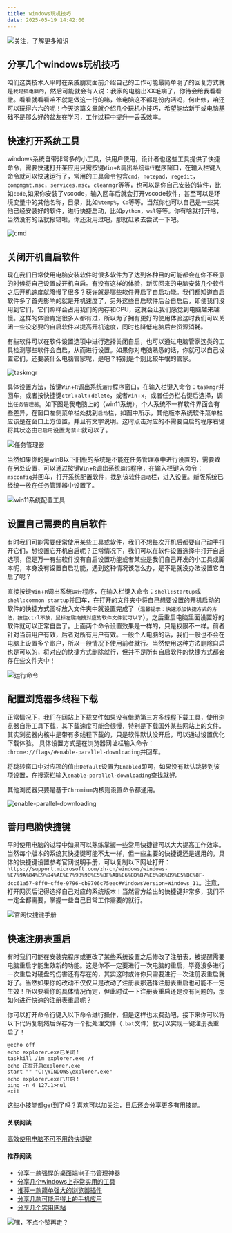 ```yaml
---
title: windows玩机技巧
date: 2025-05-19 14:42:00
---
```


![关注，了解更多知识](https://files.mdnice.com/user/38598/6816d023-b102-440f-8ad0-095db85b4f5d.png)
## 分享几个windows玩机技巧
咱们这类技术人平时在亲戚朋友面前介绍自己的工作可能最简单明了的回复方式就是`我是搞电脑的`，然后可能就会有人说：我家的电脑出XX毛病了，你待会给我看看撒。看看就看看咱不就是做这一行的嘛，修电脑这不都是份内活吗，何止修，咱还可以玩得六六的呢！今天这篇文章就介绍几个玩机小技巧，希望能给新手或电脑基础不是那么好的盆友在学习，工作过程中提升一丢丢效率。
## 快速打开系统工具
windows系统自带非常多的小工具，供用户使用，设计者也这些工具提供了快捷命令，需要快速打开某应用只需按键`Win`+`R`调出系统`运行`程序窗口，在输入栏键入命令就可以快速运行了，常用的工具命令包含`cmd`，`notepad`，`regedit`，`compmgmt.msc`，`services.msc`，`cleanmgr`等等，也可以是你自己安装的软件，比如`code`,如果你安装了vscode，输入回车后就会打开vscode软件，甚至可以是环境变量中的其他名称，目录，比如`%temp%`，`C:`等等。当然你也可以自己是一些其他已经安装好的软件，进行快捷启动，比如`python`，`wsl`等等。你有啥就打开啥，当然没有的话就报错啦，你还没用过吧，那就赶紧去尝试一下吧。

![cmd](https://files.mdnice.com/user/38598/97b7b0e0-ccad-4972-8b0e-968376f6ec50.png)

## 关闭开机自启软件
现在我们日常使用电脑安装软件时很多软件为了达到各种目的可能都会在你不经意的时候将自己设置成开机自启。有没有这样的体验，新买回来的电脑安装几个软件之后开机速度就降慢了很多？获许就是哪些软件开启了自启功能。我们都知道自启软件多了首先影响的就是开机速度了，另外这些自启软件后台自启后，即使我们没用到它们，它们照样会占用我们的内存和CPU，这就会让我们感觉到电脑越来越慢。这样的体验肯定很多人都有过，所以为了拥有更好的使用体验这时我们可以关闭一些没必要的自启软件以提高开机速度，同时也降低电脑后台资源消耗。

有些软件可以在软件设置选项中进行选择关闭自启，也可以通过电脑管家这类的工具检测哪些软件会自启，从而进行设置。如果你对电脑熟悉的话，你就可以自己设置它们，还要装什么电脑管家呢，是吧？特别是个别比较牛氓的管家。

![taskmgr](https://files.mdnice.com/user/38598/7fd624d9-2050-4f71-b6af-69424abf206d.png)

具体设置方法，按键`Win`+`R`调出系统`运行`程序窗口，在输入栏键入命令：`taskmgr`并回车，或者按快捷键`ctrl`+`alt`+`delete`，或者`Win`+`x`，或者任务栏右键后选择，调出`任务管理器`。如下图是我电脑上的（win11系统），个人系统不一样软件界面会有些差异，在窗口左侧菜单栏处找到`启动`栏，如图中所示，其他版本系统软件菜单栏应该是在窗口上方位置，并且有文字说明。这时点击对应的不需要自启的程序右键将其状态由`已启用`设置为`禁止`就可以了。

![任务管理器](https://files.mdnice.com/user/38598/a5cfea2e-eb52-4014-83b9-7de498679042.png)

当然如果你的是win8以下旧版的系统是不能在任务管理器中进行设置的，需要致在另处设置，可以通过按键`Win`+`R`调出系统`运行`程序，在输入栏键入命令：`msconfig`并回车，打开系统配置软件，找到该软件`启动`栏，进入设置。新版系统已经统一放在任务管理器中设置了。

![win11系统配置工具](https://files.mdnice.com/user/38598/2d2a630a-9f37-4f9b-83a2-a463aa022299.png)


## 设置自己需要的自启软件
有时我们可能需要经常使用某些工具或软件，我们不想每次开机后都要自己动手打开它们，想设置它开机自启呢？正常情况下，我们可以在软件设置选择中打开自启选项，但是万一有些软件没有自启设置功能或者某些是我们自己开发的小工具或脚本呢，本身没有设置自启功能，遇到这种情况该怎么办，是不是就没办法设置它自启了呢？

直接按键`Win`+`R`调出系统`运行`程序，在输入栏键入命令：`shell:startup`或`shell:common startup`并回车，在打开的文件夹中将自己想要设置的开机启动的软件的快捷方式图标放入文件夹中就设置完成了（`温馨提示：快速添加快捷方式的方法，按住ctrl不放，鼠标左键拖拽对应的软件文件就可以了`），之后重启电脑里面设置好的软件就可以正常自启了。上面两个命令设置效果是一样的，只是权限不一样。前者针对当前用户有效，后者对所有用户有效。一般个人电脑的话，我们一般也不会在电脑上设置多个账户，所以一般情况下使用前者就行。当然使用这种方法删除自启也是可以的，将对应的快捷方式删除就行，但并不是所有自启软件的快捷方式都会存在些文件夹中！

![运行命令](https://files.mdnice.com/user/38598/be3307f2-7fd3-4cf6-98aa-3cbc971761f9.png)


## 配置浏览器多线程下载
正常情况下，我们在网站上下载文件如果没有借助第三方多线程下载工具，使用浏览器自带工具下载，其下载速度可能会很慢，特别是下载国外某些网站上的文件。其实浏览器内核中是带有多线程下载的，只是软件默认没开启，可以通过设置优化下载体验。
具体设置方式是在浏览器网址栏输入命令：`chrome://flags/#enable-parallel-downloading`并回车。

将跳转窗口中对应项的值由`Default`设置为`Enabled`即可，如果没有默认跳转到该项设置，在搜索栏输入`enable-parallel-downloading`查找就好。

其他浏览器只要是基于`Chromium`内核则设置命令都通用。

![enable-parallel-downloading](https://files.mdnice.com/user/38598/ded24ba4-ad9b-4118-985b-a63eddccf95f.png)


## 善用电脑快捷键
平时使用电脑的过程中如果可以熟练掌握一些常用快捷键可以大大提高工作效率。当然每个版本的系统其快捷键可能不太一样，但一些主要的快捷键还是通用的，具体的快捷键设置参考官网说明手册，可以复制以下网址打开：`https://support.microsoft.com/zh-cn/windows/windows-%E7%9A%84%E9%94%AE%E7%9B%98%E5%BF%AB%E6%8D%B7%E6%96%B9%E5%BC%8F-dcc61a57-8ff0-cffe-9796-cb9706c75eec#WindowsVersion=Windows_11`。注意，打开网页后记得选择自己对应的系统版本！当然官方给出的快捷键非常多，我们不一定全都需要，掌握一些自己日常工作需要的就行。

![官网快捷键手册](https://files.mdnice.com/user/38598/052e057c-79d3-4769-b547-6e64074febb6.png)

## 快速注册表重启
有时我们可能在安装完程序或更改了某些系统设置之后修改了注册表，被提醒需要电脑重启才能生效新的功能。这是你不一定要进行一次电脑的重启，毕竟没多进行一次重启对硬盘的伤害还有存在的，其实这时或许你只需要进行一次注册表重启就好了。当然如果你的改动不仅仅只是改动了注册表那选择注册表重启也可能不一定生效！所以要看你的具体情况而定，但此时试一下注册表重启还是没有问题的，那如何进行快速的注册表重启呢？

你可以打开命令行键入以下命令进行操作，但是这样也太费劲吧，接下来你可以将以下代码复制然后保存为一个批处理文件（`.bat`文件）就可以实现一键注册表重启了！
```
@echo off
echo explorer.exe已关闭！
taskkill /im explorer.exe /f
echo 正在开启explorer.exe
start "" "C:\WINDOWS\explorer.exe"
echo explorer.exe已开启！
ping -n 4 127.1>nul
exit
```

这些小技能都get到了吗？喜欢可以加关注，日后还会分享更多有用技能。

#### 关联阅读
[高效使用电脑不可不用的快捷键](https://mp.weixin.qq.com/s?__biz=MzkwODI1MjI1MQ==&mid=2247483732&idx=1&sn=2d1d4af767570bf5ef88d9e46712153a&chksm=c0cd8460f7ba0d761036c7cf951eb9454ec5c35a9ed96ac6d8053bd21398a39efe594db5ad94&token=2078184598&lang=zh_CN#rd)

#### 推荐阅读
- [分享一款强悍的桌面端电子书管理神器](https://mp.weixin.qq.com/s?__biz=MzI1OTQ4MTg4Ng==&mid=2247485514&idx=2&sn=4bed5fe725f51bf92ff3f41f0d56b1fc&chksm=ea79003bdd0e892d65182ca5e705e60386d394741a313f963ecaf05144f3767b155d3b7a0aa5&token=810197258&lang=zh_CN#rd)
- [分享几个windows上非常实用的工具](https://mp.weixin.qq.com/s?__biz=MzI1OTQ4MTg4Ng==&mid=2247485420&idx=2&sn=728ca4abbadf7caf51c392e7d7045cbe&chksm=ea790f9ddd0e868b9fa162c80db1876199845f387bbe851c8d38a4e8412329ae635916c13cfb&token=810197258&lang=zh_CN#rd)
- [推荐一款简单强大的浏览器插件](https://mp.weixin.qq.com/s?__biz=MzI1OTQ4MTg4Ng==&mid=2247485454&idx=2&sn=a96a2d5a39f3a04156447de30eed861b&chksm=ea79007fdd0e896981f5883414235894af2157144cf2a187e8343d43d1baedae15d1879b39db&token=810197258&lang=zh_CN#rd)
- [分享几款可能用得上的手机应用](https://mp.weixin.qq.com/s?__biz=MzI1OTQ4MTg4Ng==&mid=2247485395&idx=2&sn=601cbe04250d6c0f22426efa8a764228&chksm=ea790fa2dd0e86b4580919a7a092fc254be859bed5afd5ae577df73e63cb4d53f9807a237209&token=810197258&lang=zh_CN#rd)
- [分享几个实用网站](https://mp.weixin.qq.com/s?__biz=MzI1OTQ4MTg4Ng==&mid=2247484180&idx=1&sn=e3216d4953611ee64661eab3d4f6b67d&chksm=ea790b65dd0e8273e68fb39c40a893cd32551a77314c26de7b566e7924f96c5bf882882de72e&token=810197258&lang=zh_CN#rd)

![嘿，不点个赞再走？](https://files.mdnice.com/user/38598/5a34f484-ae97-4058-a891-28773b3b04e5.png)